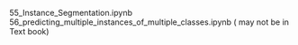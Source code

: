 55_Instance_Segmentation.ipynb
56_predicting_multiple_instances_of_multiple_classes.ipynb ( may not be in Text book)
